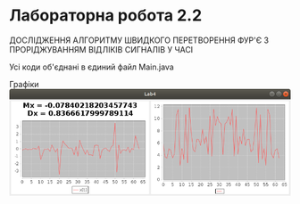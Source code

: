 # Лабораторна робота 2.2

ДОСЛІДЖЕННЯ АЛГОРИТМУ ШВИДКОГО ПЕРЕТВОРЕННЯ ФУР'Є З
ПРОРІДЖУВАННЯМ ВІДЛІКІВ СИГНАЛІВ У ЧАСІ

Усі коди об'єднані в єдиний файл Main.java

Графіки
![Plot](https://github.com/lesia-s/emb_2.2/blob/master/plot.png)
